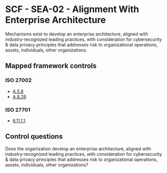 # SCF - SEA-02 - Alignment With Enterprise Architecture
Mechanisms exist to develop an enterprise architecture, aligned with industry-recognized leading practices, with consideration for cybersecurity & data privacy principles that addresses risk to organizational operations, assets, individuals, other organizations. 
## Mapped framework controls
### ISO 27002
- [A.5.8](../iso27002/a-5.md#a58)
- [A.8.26](../iso27002/a-8.md#a826)
  
### ISO 27701
- [6.11.1.1](../iso27701/61111.md)
  
## Control questions
Does the organization develop an enterprise architecture, aligned with industry-recognized leading practices, with consideration for cybersecurity & data privacy principles that addresses risk to organizational operations, assets, individuals, other organizations? 
  